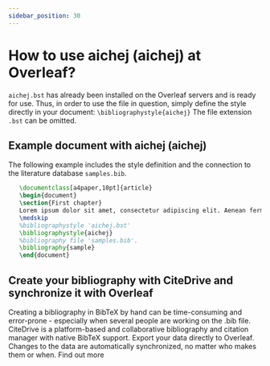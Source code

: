 ```yaml
---
sidebar_position: 30
---
```


# How to use aichej (aichej) at Overleaf?
`aichej.bst` has already been installed on the Overleaf servers and is ready for use. Thus, in order to use the file in question, simply define the style directly in your document: `\bibliographystyle{aichej}` The file extension `.bst` can be omitted.

## Example document with aichej (aichej)
The following example includes the style definition and the connection to the literature database `samples.bib`.
```tex
   \documentclass[a4paper,10pt]{article}
   \begin{document}
   \section{First chapter}
   Lorem ipsum dolor sit amet, consectetur adipiscing elit. Aenean fermentum justo massa, ut maximus mauris sodales et. Aenean vel elit a erat rhoncus pharetra.
   \medskip
   %bibliographystyle 'aichej.bst'
   \bibliographystyle{aichej}
   %bibliography file 'samples.bib'.
   \bibliography{sample}
   \end{document}
```

## Create your bibliography with CiteDrive and synchronize it with Overleaf
Creating a bibliography in BibTeX by hand can be time-consuming and error-prone - especially when several people are working on the .bib file. CiteDrive is a platform-based and collaborative bibliography and citation manager with native BibTeX support. Export your data directly to Overleaf. Changes to the data are automatically synchronized, no matter who makes them or when. Find out more